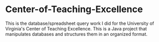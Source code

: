 # Center-of-Teaching-Excellence
This is the database/spreadsheet query work I did for the University of Virginia's Center of Teaching Excellence. This is a Java project that manipulates databases and structures them in an organized format. 

